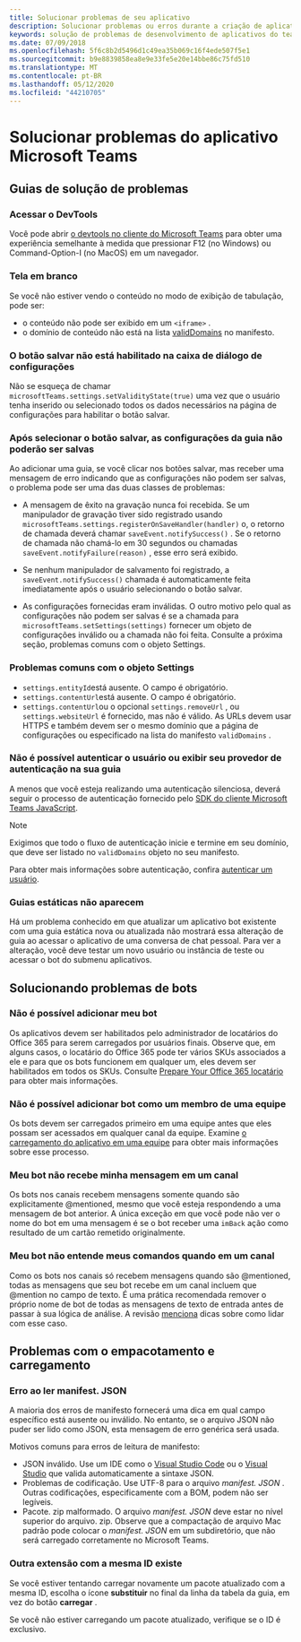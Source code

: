 ```yaml
---
title: Solucionar problemas de seu aplicativo
description: Solucionar problemas ou erros durante a criação de aplicativos para o Microsoft Teams
keywords: solução de problemas de desenvolvimento de aplicativos do teams
ms.date: 07/09/2018
ms.openlocfilehash: 5f6c8b2d5496d1c49ea35b069c16f4ede507f5e1
ms.sourcegitcommit: b9e8839858ea8e9e33fe5e20e14bbe86c75fd510
ms.translationtype: MT
ms.contentlocale: pt-BR
ms.lasthandoff: 05/12/2020
ms.locfileid: "44210705"
---
```

# <a name="troubleshoot-your-microsoft-teams-app"></a>Solucionar problemas do aplicativo Microsoft Teams

## <a name="troubleshooting-tabs"></a>Guias de solução de problemas

### <a name="accessing-the-devtools"></a>Acessar o DevTools

Você pode abrir [o devtools no cliente do Microsoft Teams](~/tabs/how-to/developer-tools.md) para obter uma experiência semelhante à medida que pressionar F12 (no Windows) ou Command-Option-I (no MacOS) em um navegador.

### <a name="blank-tab-screen"></a>Tela em branco

Se você não estiver vendo o conteúdo no modo de exibição de tabulação, pode ser:

* o conteúdo não pode ser exibido em um `<iframe>` .
* o domínio de conteúdo não está na lista [validDomains](~/resources/schema/manifest-schema.md#validdomains) no manifesto.

### <a name="the-save-button-isnt-enabled-on-the-settings-dialog"></a>O botão salvar não está habilitado na caixa de diálogo de configurações

Não se esqueça de chamar `microsoftTeams.settings.setValidityState(true)` uma vez que o usuário tenha inserido ou selecionado todos os dados necessários na página de configurações para habilitar o botão salvar.

### <a name="after-selecting-the-save-button-the-tab-settings-cannot-be-saved"></a>Após selecionar o botão salvar, as configurações da guia não poderão ser salvas

Ao adicionar uma guia, se você clicar nos botões salvar, mas receber uma mensagem de erro indicando que as configurações não podem ser salvas, o problema pode ser uma das duas classes de problemas:

* A mensagem de êxito na gravação nunca foi recebida. Se um manipulador de gravação tiver sido registrado usando `microsoftTeams.settings.registerOnSaveHandler(handler)` o, o retorno de chamada deverá chamar `saveEvent.notifySuccess()` . Se o retorno de chamada não chamá-lo em 30 segundos ou chamadas `saveEvent.notifyFailure(reason)` , esse erro será exibido.

* Se nenhum manipulador de salvamento foi registrado, a `saveEvent.notifySuccess()` chamada é automaticamente feita imediatamente após o usuário selecionando o botão salvar.

* As configurações fornecidas eram inválidas. O outro motivo pelo qual as configurações não podem ser salvas é se a chamada para `microsoftTeams.setSettings(settings)` fornecer um objeto de configurações inválido ou a chamada não foi feita. Consulte a próxima seção, problemas comuns com o objeto Settings.

### <a name="common-problems-with-the-settings-object"></a>Problemas comuns com o objeto Settings

* `settings.entityId`está ausente. O campo é obrigatório.
* `settings.contentUrl`está ausente. O campo é obrigatório.
* `settings.contentUrl`ou o opcional `settings.removeUrl` , ou `settings.websiteUrl` é fornecido, mas não é válido. As URLs devem usar HTTPS e também devem ser o mesmo domínio que a página de configurações ou especificado na lista do manifesto `validDomains` .

### <a name="cant-authenticate-the-user-or-display-your-auth-provider-in-your-tab"></a>Não é possível autenticar o usuário ou exibir seu provedor de autenticação na sua guia

A menos que você esteja realizando uma autenticação silenciosa, deverá seguir o processo de autenticação fornecido pelo [SDK do cliente Microsoft Teams JavaScript](/javascript/api/overview/msteams-client.md).

> [!NOTE]
>Exigimos que todo o fluxo de autenticação inicie e termine em seu domínio, que deve ser listado no `validDomains` objeto no seu manifesto.

Para obter mais informações sobre autenticação, confira [autenticar um usuário](~/concepts/authentication/authentication.md).

### <a name="static-tabs-not-showing-up"></a>Guias estáticas não aparecem

Há um problema conhecido em que atualizar um aplicativo bot existente com uma guia estática nova ou atualizada não mostrará essa alteração de guia ao acessar o aplicativo de uma conversa de chat pessoal.  Para ver a alteração, você deve testar um novo usuário ou instância de teste ou acessar o bot do submenu aplicativos.

## <a name="troubleshooting-bots"></a>Solucionando problemas de bots

### <a name="cant-add-my-bot"></a>Não é possível adicionar meu bot

Os aplicativos devem ser habilitados pelo administrador de locatários do Office 365 para serem carregados por usuários finais. Observe que, em alguns casos, o locatário do Office 365 pode ter vários SKUs associados a ele e para que os bots funcionem em qualquer um, eles devem ser habilitados em todos os SKUs. Consulte [Prepare Your Office 365 locatário](~/concepts/build-and-test/prepare-your-o365-tenant.md) para obter mais informações.

### <a name="cant-add-bot-as-a-member-of-a-team"></a>Não é possível adicionar bot como um membro de uma equipe

Os bots devem ser carregados primeiro em uma equipe antes que eles possam ser acessados em qualquer canal da equipe. Examine [o carregamento do aplicativo em uma equipe](~/concepts/deploy-and-publish/apps-upload.md) para obter mais informações sobre esse processo.

### <a name="my-bot-doesnt-get-my-message-in-a-channel"></a>Meu bot não recebe minha mensagem em um canal

Os bots nos canais recebem mensagens somente quando são explicitamente @mentioned, mesmo que você esteja respondendo a uma mensagem de bot anterior. A única exceção em que você pode não ver o nome do bot em uma mensagem é se o bot receber uma `imBack` ação como resultado de um cartão remetido originalmente.

### <a name="my-bot-doesnt-understand-my-commands-when-in-a-channel"></a>Meu bot não entende meus comandos quando em um canal

Como os bots nos canais só recebem mensagens quando são @mentioned, todas as mensagens que seu bot recebe em um canal incluem que @mention no campo de texto. É uma prática recomendada remover o próprio nome de bot de todas as mensagens de texto de entrada antes de passar à sua lógica de análise. A revisão [menciona](../bots/how-to/conversations/channel-and-group-conversations.md#working-with-mentions) dicas sobre como lidar com esse caso.

## <a name="issues-with-packaging-and-uploading"></a>Problemas com o empacotamento e carregamento

### <a name="error-while-reading-manifestjson"></a>Erro ao ler manifest. JSON

A maioria dos erros de manifesto fornecerá uma dica em qual campo específico está ausente ou inválido. No entanto, se o arquivo JSON não puder ser lido como JSON, esta mensagem de erro genérica será usada.

Motivos comuns para erros de leitura de manifesto:

* JSON inválido. Use um IDE como o [Visual Studio Code](https://code.visualstudio.com) ou o [Visual Studio](https://www.visualstudio.com/vs/) que valida automaticamente a sintaxe JSON.
* Problemas de codificação. Use UTF-8 para o arquivo *manifest. JSON* . Outras codificações, especificamente com a BOM, podem não ser legíveis.
* Pacote. zip malformado. O arquivo *manifest. JSON* deve estar no nível superior do arquivo. zip. Observe que a compactação de arquivo Mac padrão pode colocar o *manifest. JSON* em um subdiretório, que não será carregado corretamente no Microsoft Teams.

### <a name="another-extension-with-same-id-exists"></a>Outra extensão com a mesma ID existe

Se você estiver tentando carregar novamente um pacote atualizado com a mesma ID, escolha o ícone **substituir** no final da linha da tabela da guia, em vez do botão **carregar** .

Se você não estiver carregando um pacote atualizado, verifique se o ID é exclusivo.
